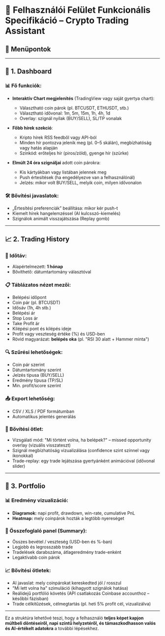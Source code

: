 # 📘 Felhasználói Felület Funkcionális Specifikáció – Crypto Trading Assistant

## 📁 Menüpontok

---

## 🧭 1. **Dashboard**

### 📊 Fő funkciók:
- **Interaktív Chart megjelenítés** (TradingView vagy saját gyertya chart):
  - Választható coin párok (pl. BTCUSDT, ETHUSDT, stb.)
  - Választható idővonal: 1m, 5m, 15m, 1h, 4h, 1d
  - Overlay: szignál nyilak (BUY/SELL), SL/TP vonalak

- **Főbb hírek szekció**:
  - Kripto hírek RSS feedből vagy API-ból
  - Minden hír pontozva jelenik meg (pl. 0–5 skálán), megbízhatóság vagy hatás alapján
  - Színkód: erőteljes hír (piros/zöld), gyenge hír (szürke)

- **Elmúlt 24 óra szignáljai** adott coin párokra:
  - Kis kártyákban vagy listában jelennek meg
  - Push értesítések (ha engedélyezve van a felhasználónál)
  - Jelzés: mikor volt BUY/SELL, melyik coin, milyen idővonalon

### 🛠 Bővítési javaslatok:
- „Értesítési preferenciák” beállítása: mikor kér push-t
- Kiemelt hírek hangelemzéssel (AI kulcsszó-kiemelés)
- Szignálok animált visszajátszása (Replay gomb)

---

## 📈 2. **Trading History**

### 📅 Időtáv:
- Alapértelmezett: **1 hónap**
- Bővíthető: dátumtartomány választóval

### 📋 Táblázatos nézet mezői:
- Belépési időpont
- Coin pár (pl. BTCUSDT)
- Idősáv (1h, 4h stb.)
- Belépési ár
- Stop Loss ár
- Take Profit ár
- Kilépési pont és kilépés ideje
- Profit vagy veszteség értéke (%) és USD-ben
- Rövid magyarázat: **belépés oka** (pl. "RSI 30 alatt + Hammer minta")

### 🔍 Szűrési lehetőségek:
- Coin pár szerint
- Dátumtartomány szerint
- Jelzés típusa (BUY/SELL)
- Eredmény típusa (TP/SL)
- Min. profit/score szerint

### 📤 Export lehetőség:
- CSV / XLS / PDF formátumban
- Automatikus jelentés generálás

### 📌 Bővítési ötlet:
- Vizsgálati mód: "Mi történt volna, ha belépek?" – missed opportunity overlay (vizuális visszateszt)
- Szignál megbízhatóság vizualizálása (confidence szint színnel vagy ikonokkal)
- Trade-replay: egy trade lejátszása gyertyánként animációval (idővonal slider)

---

## 💼 3. **Portfolio**

### 📊 Eredmény vizualizáció:
- **Diagramok:** napi profit, drawdown, win-rate, cumulative PnL
- **Heatmap:** mely coinpárok hozták a legtöbb nyereséget

### 🧾 Összefoglaló panel (Summary):
- Összes bevétel / veszteség (USD-ben és %-ban)
- Legjobb és legrosszabb trade
- Tradelések darabszáma, átlageredmény trade-enként
- Legaktívabb coin párok

### 📈 Bővítési ötletek:
- AI javaslat: mely coinpárokat kereskedted jól / rosszul
- "Mi lett volna ha" szimuláció (kihagyott szignálok hatása)
- Reálidejű portfólió követés (API csatlakozás Coinbase accounthoz – későbbi fázisban)
- Trade célkitűzések, célmegtartás (pl. heti 5% profit cél, vizualizálva)

---

Ez a struktúra lehetővé teszi, hogy a felhasználó **teljes képet kapjon múltbeli döntéseiről, napi szintű helyzetéről, és támaszkodhasson valós és AI-értékelt adatokra** a további lépésekhez.
